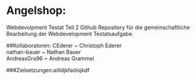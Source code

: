 # Angelshop:
 Webdevolpment Testat Teil 2 
 Github Repository für die gemeinschaftliche Bearbeitung der Webdevelopment Testatsaufgabe.
 
##Kollaboratoren:
 CEderer ~ Christoph Ederer <br>
 nathan-bauer ~ Nathan Bauer <br>
 AndreasGra96 ~ Andreas Grammel <br>

###Zielsetzungen:aöldjkfaölsjkdf